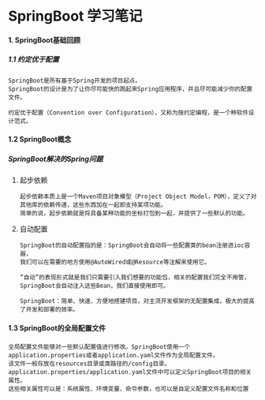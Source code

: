 # SpringBoot 学习笔记

#### 1. SpringBoot基础回顾
##### 1.1 约定优于配置
```
SpringBoot是所有基于Spring开发的项目起点。
SpringBoot的设计是为了让你尽可能快的跑起来Spring应用程序，并且尽可能减少你的配置文件。

约定优于配置（Convention over Configuration），又称为按约定编程，是一个种软件设计范式。 
```

#### 1.2 SpringBoot概念
##### SpringBoot解决的Spring问题
1. 起步依赖
   ```
   起步依赖本质上是一个Maven项目对象模型（Project Object Model，POM），定义了对其他库的依赖传递，这些东西加在一起即支持某项功能。
   简单的说，起步依赖就是将具备某种功能的坐标打包到一起，并提供了一些默认的功能。
   ```
2. 自动配置
   ```
   SpringBoot的自动配置指的是：SpringBoot会自动将一些配置类的bean注册进ioc容器，
   我们可以在需要的地方使用@AutoWired或@Resource等注解来使用它。
   
   “自动”的表现形式就是我们只需要引入我们想要的功能包，相关的配置我们完全不用管，
   SpringBoot会自动注入这些Bean，我们直接使用即可。
   
   SpringBoot：简单、快速、方便地搭建项目，对主流开发框架的无配置集成，极大的提高了开发和部署的效率。
   ```

#### 1.3 SpringBoot的全局配置文件
```
全局配置文件能够对一些默认配置值进行修改。SpringBoot使用一个application.properties或者application.yaml文件作为全局配置文件。
该文件一般存放在resources目录或类路径的/config目录。
application.properties/application.yaml文件中可以定义SpringBoot项目的相关属性。
这些相关属性可以是：系统属性、环境变量、命令参数，也可以是自定义配置文件名称和位置
```
